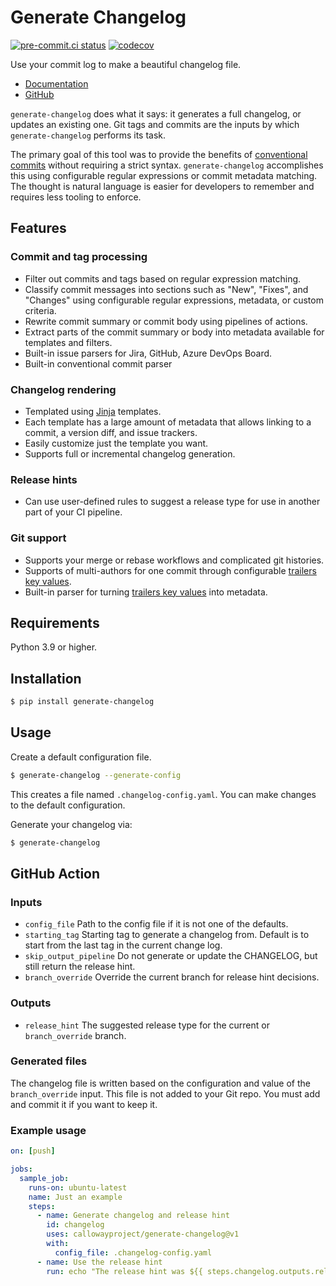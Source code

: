 # Generate Changelog

<!-- start badges -->
[![pre-commit.ci status](https://results.pre-commit.ci/badge/github/callowayproject/generate-changelog/master.svg)](https://results.pre-commit.ci/latest/github/callowayproject/generate-changelog/master)
[![codecov](https://codecov.io/gh/callowayproject/generate-changelog/branch/master/graph/badge.svg?token=IPRMV15D17)](https://codecov.io/gh/callowayproject/generate-changelog)

Use your commit log to make a beautiful changelog file.
<!-- end badges -->

- [Documentation](https://callowayproject.github.io/generate-changelog/)
- [GitHub](https://github.com/callowayproject/generate-changelog)

<!--start-->

`generate-changelog` does what it says: it generates a full changelog, or updates an existing one. Git tags and commits are the inputs by which `generate-changelog` performs its task.

The primary goal of this tool was to provide the benefits of [conventional commits](https://www.conventionalcommits.org/) without requiring a strict syntax. `generate-changelog` accomplishes this using configurable regular expressions or commit metadata matching. The thought is natural language is easier for developers to remember and requires less tooling to enforce.

## Features

### Commit and tag processing

- Filter out commits and tags based on regular expression matching.
- Classify commit messages into sections such as "New", "Fixes", and "Changes" using configurable regular expressions, metadata, or custom criteria.
- Rewrite commit summary or commit body using pipelines of actions.
- Extract parts of the commit summary or body into metadata available for templates and filters.
- Built-in issue parsers for Jira, GitHub, Azure DevOps Board.
- Built-in conventional commit parser

### Changelog rendering

- Templated using [Jinja](https://jinja.palletsprojects.com/en/3.0.x/) templates.
- Each template has a large amount of metadata that allows linking to a commit, a version diff, and issue trackers.
- Easily customize just the template you want.
- Supports full or incremental changelog generation.

### Release hints

- Can use user-defined rules to suggest a release type for use in another part of your CI pipeline.

### Git support

- Supports your merge or rebase workflows and complicated git histories.
- Supports of multi-authors for one commit through configurable [trailers key values](https://git.wiki.kernel.org/index.php/CommitMessageConventions).
- Built-in parser for turning [trailers key values](https://zerokspot.com/weblog/2020/10/24/git-commit-messages-with-attributes/) into metadata.

## Requirements

Python 3.9 or higher.

## Installation

```bash
$ pip install generate-changelog
```

## Usage

Create a default configuration file.

```bash
$ generate-changelog --generate-config
```

This creates a file named `.changelog-config.yaml`. You can make changes to the default configuration.

Generate your changelog via:

```bash
$ generate-changelog
```

## GitHub Action

### Inputs

- `config_file` Path to the config file if it is not one of the defaults.
- `starting_tag` Starting tag to generate a changelog from. Default is to start from the last tag in the current change log.
- `skip_output_pipeline` Do not generate or update the CHANGELOG, but still return the release hint.
- `branch_override` Override the current branch for release hint decisions.

### Outputs

- `release_hint` The suggested release type for the current or `branch_override` branch.

### Generated files

The changelog file is written based on the configuration and value of the `branch_override` input.
This file is not added to your Git repo. 
You must add and commit it if you want to keep it.

### Example usage

```yaml
on: [push]

jobs:
  sample_job:
    runs-on: ubuntu-latest
    name: Just an example
    steps:
      - name: Generate changelog and release hint
        id: changelog
        uses: callowayproject/generate-changelog@v1
        with:
          config_file: .changelog-config.yaml
      - name: Use the release hint
        run: echo "The release hint was ${{ steps.changelog.outputs.release_hint }}"
```


<!--end-->
